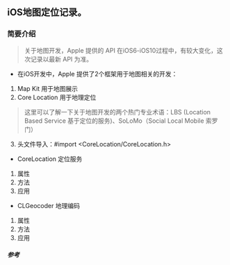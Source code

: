 ## iOS地图定位记录。

### 简要介绍
> 关于地图开发，Apple 提供的 API 在iOS6-iOS10过程中，有较大变化，这次记录以最新 API 为准。

* 在iOS开发中，Apple 提供了2个框架用于地图相关的开发：
1. Map Kit 用于地图展示
2. Core Location 用于地理定位
> 这里可以了解一下关于地图开发的两个热门专业术语：LBS (Location Based Service 基于定位的服务)、SoLoMo（Social Local Mobile 索罗门）

3. 头文件导入：#import <CoreLocation/CoreLocation.h>

* CoreLocation 定位服务
>
1. 属性
2. 方法
3. 应用

* CLGeocoder 地理编码
> 
1. 属性
2. 方法
3. 应用

##### 参考
